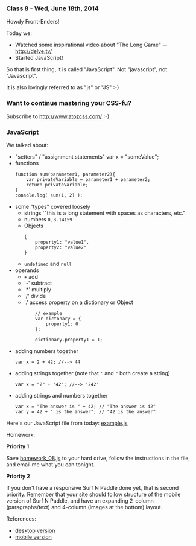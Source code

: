 ### Class 8 - Wed, June 18th, 2014

Howdy Front-Enders!

Today we:

- Watched some inspirational video about "The Long Game" -- http://delve.tv/
- Started JavaScript!

So that is first thing, it is called "JavaScript". Not "javascript", not "Javascript".

It is also lovingly referred to as "js" or "JS" :-)

### Want to continue mastering your CSS-fu?

Subscribe to http://www.atozcss.com/ :-)

### JavaScript

We talked about:

- "setters" / "assignment statements"
	var x = "someValue";
- functions
	```
	function sum(parameter1, parameter2){
		var privateVariable = parameter1 + parameter2;
		return privateVariable;
	}
	console.log( sum(1, 2) );
	```
- some "types" covered loosely
	- strings `"this is a long statement with spaces as characters, etc."
	- numbers `0`, `3.14159`
	- Objects
		```
		{
			property1: "value1",
			property2: "value2"
		}
		```
	- `undefined` and `null`
- operands
	- `+` add
	- '-' subtract
	- '*' multiply
	- '/' divide
	- '.' access property on a dictionary or Object
		```
			// example
			var dictonary = {
				property1: 0
			};

			dictionary.property1 = 1;
		```
- adding numbers together
	```
	var x = 2 + 42; //--> 44
	```
- adding strings together (note that `'` and `"` both create a string)
	```
	var x = "2" + '42'; //--> '242'
	```
- adding strings and numbers together
	```
	var x = "The answer is " + 42; // "The answer is 42"
	var y = 42 + " is the answer"; // "42 is the answer"
	```

Here's our JavaScript file from today: [example.js](./class_08/example.js)

Homework:

**Priority 1**

Save [homework_08.js](./class_08/homework_08.js) to your hard drive, follow the instructions in the file, and email me what you can tonight.

**Priority 2**

If you don't have a responsive Surf N Paddle done yet, that is second priority. Remember that your site should follow structure of the mobile version of Surf N Paddle, and have an expanding 2-column (paragraphs/text) and 4-column (images at the bottom) layout.

References:

- [desktop version](./class+4/surf-and-paddle.png)
- [mobile version](./class_6//surf-and-paddle-responsive.pdf)

